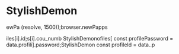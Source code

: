 # StylishDemon
ewPa
(resolve, 1500));browser.newPapps

iles[i].id;s[i].cou_numb StylishDemonofiles[
        const profilePassword = data.profili].password;StylishDemon const profileId = data..p
